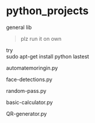 # python_projects
general lib

>plz run it on own 
 
try  
sudo apt-get install python lastest 
 
automatemoringin.py  

face-detections.py  

random-pass.py

basic-calculator.py  

QR-generator.py  
